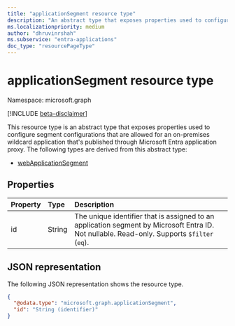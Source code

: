 ```yaml
---
title: "applicationSegment resource type"
description: "An abstract type that exposes properties used to configure segment configurations that are allowed for an on-premises wildcard application that's published through Microsoft Entra application proxy."
ms.localizationpriority: medium
author: "dhruvinrshah"
ms.subservice: "entra-applications"
doc_type: "resourcePageType"
---
```


# applicationSegment resource type

Namespace: microsoft.graph

[!INCLUDE [beta-disclaimer](../../includes/beta-disclaimer.md)]

This resource type is an abstract type that exposes properties used to configure segment configurations that are allowed for an on-premises wildcard application that's published through Microsoft Entra application proxy. The following types are derived from this abstract type:
+ [webApplicationSegment](webapplicationsegment.md)

## Properties

| Property     | Type        | Description |
|:-------------|:------------|:------------|
|id|String|The unique identifier that is assigned to an application segment by Microsoft Entra ID. Not nullable. Read-only. Supports `$filter` (`eq`).  |

## JSON representation

The following JSON representation shows the resource type.
<!-- {
  "blockType": "resource",
  "@odata.type": "microsoft.graph.applicationSegment"
}
-->
``` json
{
  "@odata.type": "microsoft.graph.applicationSegment",
  "id": "String (identifier)"
}
```
